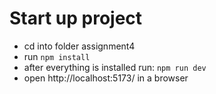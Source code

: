 # Start up project
 * cd into folder assignment4
 * run 
    ```npm install```
 * after everything is installed run:
   ```npm run dev```
 * open http://localhost:5173/ in a browser
